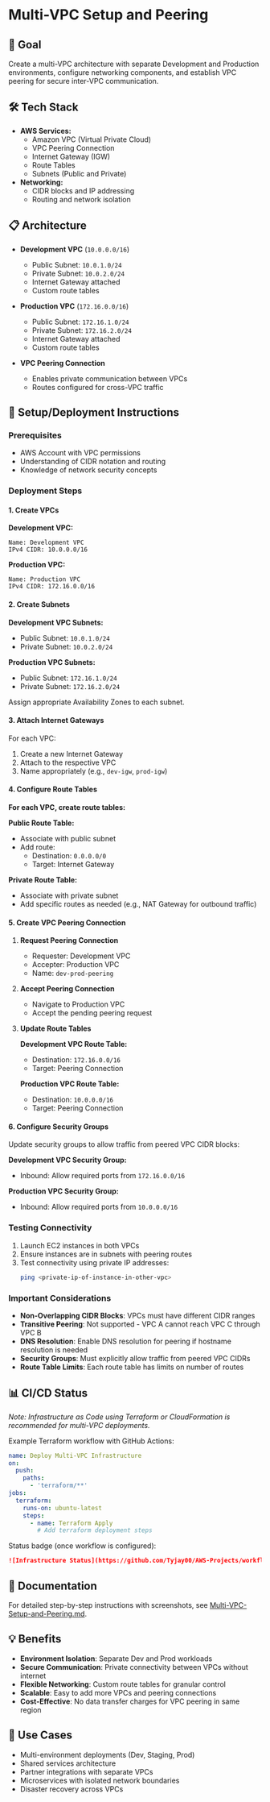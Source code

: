 # Multi-VPC Setup and Peering

## 🎯 Goal
Create a multi-VPC architecture with separate Development and Production environments, configure networking components, and establish VPC peering for secure inter-VPC communication.

## 🛠️ Tech Stack
- **AWS Services:**
  - Amazon VPC (Virtual Private Cloud)
  - VPC Peering Connection
  - Internet Gateway (IGW)
  - Route Tables
  - Subnets (Public and Private)
- **Networking:**
  - CIDR blocks and IP addressing
  - Routing and network isolation

## 📋 Architecture
- **Development VPC** (`10.0.0.0/16`)
  - Public Subnet: `10.0.1.0/24`
  - Private Subnet: `10.0.2.0/24`
  - Internet Gateway attached
  - Custom route tables
  
- **Production VPC** (`172.16.0.0/16`)
  - Public Subnet: `172.16.1.0/24`
  - Private Subnet: `172.16.2.0/24`
  - Internet Gateway attached
  - Custom route tables

- **VPC Peering Connection**
  - Enables private communication between VPCs
  - Routes configured for cross-VPC traffic

## 🚀 Setup/Deployment Instructions

### Prerequisites
- AWS Account with VPC permissions
- Understanding of CIDR notation and routing
- Knowledge of network security concepts

### Deployment Steps

#### 1. Create VPCs

**Development VPC:**
```
Name: Development VPC
IPv4 CIDR: 10.0.0.0/16
```

**Production VPC:**
```
Name: Production VPC
IPv4 CIDR: 172.16.0.0/16
```

#### 2. Create Subnets

**Development VPC Subnets:**
- Public Subnet: `10.0.1.0/24`
- Private Subnet: `10.0.2.0/24`

**Production VPC Subnets:**
- Public Subnet: `172.16.1.0/24`
- Private Subnet: `172.16.2.0/24`

Assign appropriate Availability Zones to each subnet.

#### 3. Attach Internet Gateways

For each VPC:
1. Create a new Internet Gateway
2. Attach to the respective VPC
3. Name appropriately (e.g., `dev-igw`, `prod-igw`)

#### 4. Configure Route Tables

**For each VPC, create route tables:**

**Public Route Table:**
- Associate with public subnet
- Add route: 
  - Destination: `0.0.0.0/0`
  - Target: Internet Gateway

**Private Route Table:**
- Associate with private subnet
- Add specific routes as needed (e.g., NAT Gateway for outbound traffic)

#### 5. Create VPC Peering Connection

1. **Request Peering Connection**
   - Requester: Development VPC
   - Accepter: Production VPC
   - Name: `dev-prod-peering`

2. **Accept Peering Connection**
   - Navigate to Production VPC
   - Accept the pending peering request

3. **Update Route Tables**
   
   **Development VPC Route Table:**
   - Destination: `172.16.0.0/16`
   - Target: Peering Connection

   **Production VPC Route Table:**
   - Destination: `10.0.0.0/16`
   - Target: Peering Connection

#### 6. Configure Security Groups

Update security groups to allow traffic from peered VPC CIDR blocks:

**Development VPC Security Group:**
- Inbound: Allow required ports from `172.16.0.0/16`

**Production VPC Security Group:**
- Inbound: Allow required ports from `10.0.0.0/16`

### Testing Connectivity

1. Launch EC2 instances in both VPCs
2. Ensure instances are in subnets with peering routes
3. Test connectivity using private IP addresses:
   ```bash
   ping <private-ip-of-instance-in-other-vpc>
   ```

### Important Considerations

- **Non-Overlapping CIDR Blocks**: VPCs must have different CIDR ranges
- **Transitive Peering**: Not supported - VPC A cannot reach VPC C through VPC B
- **DNS Resolution**: Enable DNS resolution for peering if hostname resolution is needed
- **Security Groups**: Must explicitly allow traffic from peered VPC CIDRs
- **Route Table Limits**: Each route table has limits on number of routes

## 📊 CI/CD Status
*Note: Infrastructure as Code using Terraform or CloudFormation is recommended for multi-VPC deployments.*

Example Terraform workflow with GitHub Actions:
```yaml
name: Deploy Multi-VPC Infrastructure
on:
  push:
    paths:
      - 'terraform/**'
jobs:
  terraform:
    runs-on: ubuntu-latest
    steps:
      - name: Terraform Apply
        # Add terraform deployment steps
```

Status badge (once workflow is configured):
```markdown
![Infrastructure Status](https://github.com/Tyjay00/AWS-Projects/workflows/Deploy-VPC/badge.svg)
```

## 📖 Documentation
For detailed step-by-step instructions with screenshots, see [Multi-VPC-Setup-and-Peering.md](Multi-VPC-Setup-and-Peering.md).

## 💡 Benefits
- **Environment Isolation**: Separate Dev and Prod workloads
- **Secure Communication**: Private connectivity between VPCs without internet
- **Flexible Networking**: Custom route tables for granular control
- **Scalable**: Easy to add more VPCs and peering connections
- **Cost-Effective**: No data transfer charges for VPC peering in same region

## 🔧 Use Cases
- Multi-environment deployments (Dev, Staging, Prod)
- Shared services architecture
- Partner integrations with separate VPCs
- Microservices with isolated network boundaries
- Disaster recovery across VPCs
